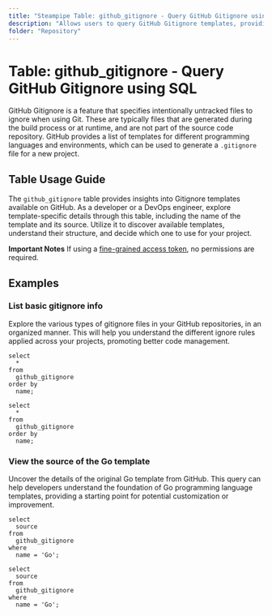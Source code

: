 ```yaml
---
title: "Steampipe Table: github_gitignore - Query GitHub Gitignore using SQL"
description: "Allows users to query GitHub Gitignore templates, providing a list of all templates available for use on GitHub."
folder: "Repository"
---
```


# Table: github_gitignore - Query GitHub Gitignore using SQL

GitHub Gitignore is a feature that specifies intentionally untracked files to ignore when using Git. These are typically files that are generated during the build process or at runtime, and are not part of the source code repository. GitHub provides a list of templates for different programming languages and environments, which can be used to generate a `.gitignore` file for a new project.

## Table Usage Guide

The `github_gitignore` table provides insights into Gitignore templates available on GitHub. As a developer or a DevOps engineer, explore template-specific details through this table, including the name of the template and its source. Utilize it to discover available templates, understand their structure, and decide which one to use for your project.

**Important Notes**
If using a [fine-grained access token](https://docs.github.com/en/authentication/keeping-your-account-and-data-secure/managing-your-personal-access-tokens#creating-a-fine-grained-personal-access-token), no permissions are required.

## Examples

### List basic gitignore info
Explore the various types of gitignore files in your GitHub repositories, in an organized manner. This will help you understand the different ignore rules applied across your projects, promoting better code management.

```sql+postgres
select
  *
from
  github_gitignore
order by
  name;
```

```sql+sqlite
select
  *
from
  github_gitignore
order by
  name;
```

### View the source of the Go template
Uncover the details of the original Go template from GitHub. This query can help developers understand the foundation of Go programming language templates, providing a starting point for potential customization or improvement.

```sql+postgres
select
  source
from
  github_gitignore
where
  name = 'Go';
```

```sql+sqlite
select
  source
from
  github_gitignore
where
  name = 'Go';
```